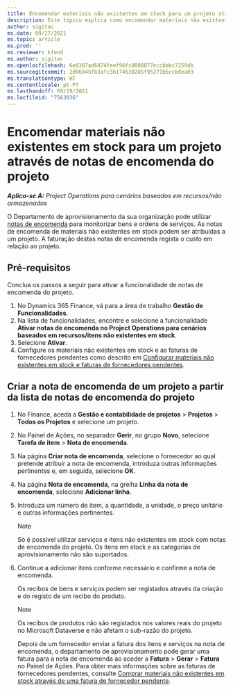 ```yaml
---
title: Encomendar materiais não existentes em stock para um projeto através de notas de encomenda do projeto
description: Este tópico explica como encomendar materiais não existentes em stock para um projeto através de notas de encomenda do projeto.
author: sigitac
ms.date: 09/27/2021
ms.topic: article
ms.prod: ''
ms.reviewer: kfend
ms.author: sigitac
ms.openlocfilehash: 6e0307ad6474feef96fc8080877eccbbbc7259db
ms.sourcegitcommit: 2d96345fb3afc3b174530285f95271b5ccbdea03
ms.translationtype: HT
ms.contentlocale: pt-PT
ms.lasthandoff: 09/29/2021
ms.locfileid: "7563036"
---
```

# <a name="order-non-stocked-materials-for-a-project-using-project-purchase-orders"></a>Encomendar materiais não existentes em stock para um projeto através de notas de encomenda do projeto

_**Aplica-se A:** Project Operations para cenários baseados em recursos/não armazenados_

O Departamento de aprovisionamento da sua organização pode utilizar [notas de encomenda](/dynamics365/supply-chain/procurement/purchase-order-overview) para monitorizar bens e ordens de serviços. As notas de encomenda de materiais não existentes em stock podem ser atribuídas a um projeto. A faturação destas notas de encomenda regista o custo em relação ao projeto.

## <a name="prerequisites"></a>Pré-requisitos
Conclua os passos a seguir para ativar a funcionalidade de notas de encomenda do projeto.

1. No Dynamics 365 Finance, vá para a área de trabalho **Gestão de Funcionalidades**.
2. Na lista de funcionalidades, encontre e selecione a funcionalidade **Ativar notas de encomenda no Project Operations para cenários baseados em recursos/itens não existentes em stock**.
3. Selecione **Ativar**.
4. Configure os materiais não existentes em stock e as faturas de fornecedores pendentes como descrito em [Configurar materiais não existentes em stock e faturas de fornecedores pendentes](configure-materials-nonstocked.md).

## <a name="create-a-project-purchase-order-from-the-project-purchase-order-list"></a>Criar a nota de encomenda de um projeto a partir da lista de notas de encomenda do projeto

1. No Finance, aceda a **Gestão e contabilidade de projetos** > **Projetos** > **Todos os Projetos** e selecione um projeto.
2. No Painel de Ações, no separador **Gerir**, no grupo **Novo**, selecione **Tarefa de item** > **Nota de encomenda**.
3. Na página **Criar nota de encomenda**, selecione o fornecedor ao qual pretende atribuir a nota de encomenda, introduza outras informações pertinentes e, em seguida, selecione **OK**.
4. Na página **Nota de encomenda**, na grelha **Linha da nota de encomenda**, selecione **Adicionar linha**.
5. Introduza um número de item, a quantidade, a unidade, o preço unitário e outras informações pertinentes.

    > [!NOTE]
    > Só é possível utilizar serviços e itens não existentes em stock com notas de encomenda do projeto. Os itens em stock e as categorias de aprovisionamento não são suportados.

6. Continue a adicionar itens conforme necessário e confirme a nota de encomenda.

    Os recibos de bens e serviços podem ser registados através da criação e do registo de um recibo do produto.

    > [!NOTE]
    > Os recibos de produtos não são registados nos valores reais do projeto no Microsoft Dataverse e não afetam o sub-razão do projeto.

    Depois de um fornecedor enviar a fatura dos itens e serviços na nota de encomenda, o departamento de aprovisionamento pode gerar uma fatura para a nota de encomenda ao aceder a **Fatura** > **Gerar** > **Fatura** no Painel de Ações. Para obter mais informações sobre as faturas de fornecedores pendentes, consulte [Comprar materiais não existentes em stock através de uma fatura de fornecedor pendente](pending-vendor-invoices.md).
